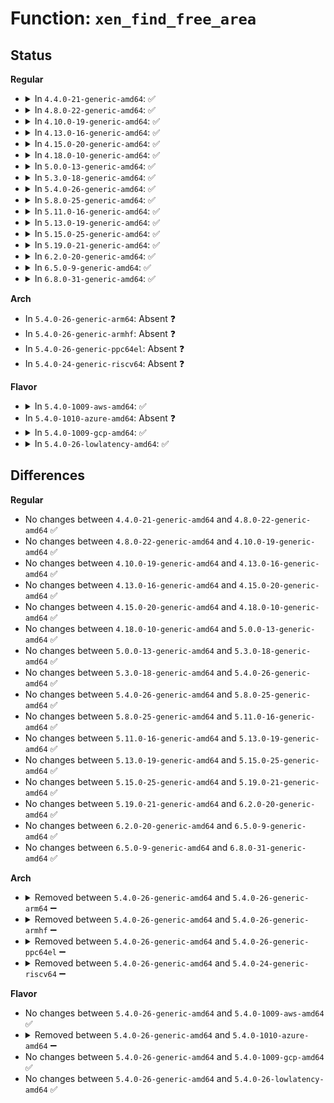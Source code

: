 # Function: <code>xen_find_free_area</code>

## Status
<b>Regular</b>
<ul>
<li>
<details>
<summary>In <code>4.4.0-21-generic-amd64</code>: ✅</summary>

```c
phys_addr_t xen_find_free_area(phys_addr_t size)
```

```json
{
  "name": "xen_find_free_area",
  "collision_type": "Unique Global",
  "inline_type": "No",
  "funcs": [
    {
      "addr": 18446744071594972181,
      "name": "xen_find_free_area",
      "external": true,
      "loc": "arch/x86/xen/setup.c:659",
      "file": "arch/x86/xen/setup.c",
      "inline": "seen, unknown",
      "caller_inline": [],
      "caller_func": [
        "arch/x86/xen/setup.c:xen_memory_setup",
        "arch/x86/xen/mmu.c:xen_relocate_p2m"
      ]
    }
  ],
  "symbols": [
    {
      "addr": 18446744071594972181,
      "name": "xen_find_free_area",
      "section": ".init.text",
      "bind": "STB_GLOBAL",
      "size": 184
    }
  ]
}
```
</details>
</li>
<li>
<details>
<summary>In <code>4.8.0-22-generic-amd64</code>: ✅</summary>

```c
phys_addr_t xen_find_free_area(phys_addr_t size)
```

```json
{
  "name": "xen_find_free_area",
  "collision_type": "Unique Global",
  "inline_type": "No",
  "funcs": [
    {
      "addr": 18446744071595136488,
      "name": "xen_find_free_area",
      "external": true,
      "loc": "arch/x86/xen/setup.c:644",
      "file": "arch/x86/xen/setup.c",
      "inline": "seen, unknown",
      "caller_inline": [],
      "caller_func": [
        "arch/x86/xen/setup.c:xen_memory_setup",
        "arch/x86/xen/mmu.c:xen_relocate_p2m"
      ]
    }
  ],
  "symbols": [
    {
      "addr": 18446744071595136488,
      "name": "xen_find_free_area",
      "section": ".init.text",
      "bind": "STB_GLOBAL",
      "size": 180
    }
  ]
}
```
</details>
</li>
<li>
<details>
<summary>In <code>4.10.0-19-generic-amd64</code>: ✅</summary>

```c
phys_addr_t xen_find_free_area(phys_addr_t size)
```

```json
{
  "name": "xen_find_free_area",
  "collision_type": "Unique Global",
  "inline_type": "No",
  "funcs": [
    {
      "addr": 18446744071595379164,
      "name": "xen_find_free_area",
      "external": true,
      "loc": "arch/x86/xen/setup.c:644",
      "file": "arch/x86/xen/setup.c",
      "inline": "seen, unknown",
      "caller_inline": [],
      "caller_func": [
        "arch/x86/xen/setup.c:xen_memory_setup",
        "arch/x86/xen/mmu.c:xen_relocate_p2m"
      ]
    }
  ],
  "symbols": [
    {
      "addr": 18446744071595379164,
      "name": "xen_find_free_area",
      "section": ".init.text",
      "bind": "STB_GLOBAL",
      "size": 180
    }
  ]
}
```
</details>
</li>
<li>
<details>
<summary>In <code>4.13.0-16-generic-amd64</code>: ✅</summary>

```c
phys_addr_t xen_find_free_area(phys_addr_t size)
```

```json
{
  "name": "xen_find_free_area",
  "collision_type": "Unique Global",
  "inline_type": "No",
  "funcs": [
    {
      "addr": 18446744071596296220,
      "name": "xen_find_free_area",
      "external": true,
      "loc": "arch/x86/xen/setup.c:640",
      "file": "arch/x86/xen/setup.c",
      "inline": "seen, unknown",
      "caller_inline": [],
      "caller_func": [
        "arch/x86/xen/setup.c:xen_memory_setup",
        "arch/x86/xen/mmu_pv.c:xen_relocate_p2m"
      ]
    }
  ],
  "symbols": [
    {
      "addr": 18446744071596296220,
      "name": "xen_find_free_area",
      "section": ".init.text",
      "bind": "STB_GLOBAL",
      "size": 174
    }
  ]
}
```
</details>
</li>
<li>
<details>
<summary>In <code>4.15.0-20-generic-amd64</code>: ✅</summary>

```c
phys_addr_t xen_find_free_area(phys_addr_t size)
```

```json
{
  "name": "xen_find_free_area",
  "collision_type": "Unique Global",
  "inline_type": "No",
  "funcs": [
    {
      "addr": 18446744071602614035,
      "name": "xen_find_free_area",
      "external": true,
      "loc": "arch/x86/xen/setup.c:639",
      "file": "arch/x86/xen/setup.c",
      "inline": "seen, unknown",
      "caller_inline": [],
      "caller_func": [
        "arch/x86/xen/setup.c:xen_memory_setup",
        "arch/x86/xen/mmu_pv.c:xen_relocate_p2m"
      ]
    }
  ],
  "symbols": [
    {
      "addr": 18446744071602614035,
      "name": "xen_find_free_area",
      "section": ".init.text",
      "bind": "STB_GLOBAL",
      "size": 174
    }
  ]
}
```
</details>
</li>
<li>
<details>
<summary>In <code>4.18.0-10-generic-amd64</code>: ✅</summary>

```c
phys_addr_t xen_find_free_area(phys_addr_t size)
```

```json
{
  "name": "xen_find_free_area",
  "collision_type": "Unique Global",
  "inline_type": "No",
  "funcs": [
    {
      "addr": 18446744071602782367,
      "name": "xen_find_free_area",
      "external": true,
      "loc": "arch/x86/xen/setup.c:639",
      "file": "arch/x86/xen/setup.c",
      "inline": "seen, unknown",
      "caller_inline": [],
      "caller_func": [
        "arch/x86/xen/setup.c:xen_memory_setup",
        "arch/x86/xen/mmu_pv.c:xen_relocate_p2m"
      ]
    }
  ],
  "symbols": [
    {
      "addr": 18446744071602782367,
      "name": "xen_find_free_area",
      "section": ".init.text",
      "bind": "STB_GLOBAL",
      "size": 165
    }
  ]
}
```
</details>
</li>
<li>
<details>
<summary>In <code>5.0.0-13-generic-amd64</code>: ✅</summary>

```c
phys_addr_t xen_find_free_area(phys_addr_t size)
```

```json
{
  "name": "xen_find_free_area",
  "collision_type": "Unique Global",
  "inline_type": "No",
  "funcs": [
    {
      "addr": 18446744071604576562,
      "name": "xen_find_free_area",
      "external": true,
      "loc": "arch/x86/xen/setup.c:639",
      "file": "arch/x86/xen/setup.c",
      "inline": "seen, unknown",
      "caller_inline": [],
      "caller_func": [
        "arch/x86/xen/setup.c:xen_memory_setup",
        "arch/x86/xen/mmu_pv.c:xen_relocate_p2m"
      ]
    }
  ],
  "symbols": [
    {
      "addr": 18446744071604576562,
      "name": "xen_find_free_area",
      "section": ".init.text",
      "bind": "STB_GLOBAL",
      "size": 165
    }
  ]
}
```
</details>
</li>
<li>
<details>
<summary>In <code>5.3.0-18-generic-amd64</code>: ✅</summary>

```c
phys_addr_t xen_find_free_area(phys_addr_t size)
```

```json
{
  "name": "xen_find_free_area",
  "collision_type": "Unique Global",
  "inline_type": "No",
  "funcs": [
    {
      "addr": 18446744071604671716,
      "name": "xen_find_free_area",
      "external": true,
      "loc": "arch/x86/xen/setup.c:648",
      "file": "arch/x86/xen/setup.c",
      "inline": "seen, unknown",
      "caller_inline": [],
      "caller_func": [
        "arch/x86/xen/setup.c:xen_memory_setup",
        "arch/x86/xen/mmu_pv.c:xen_relocate_p2m"
      ]
    }
  ],
  "symbols": [
    {
      "addr": 18446744071604671716,
      "name": "xen_find_free_area",
      "section": ".init.text",
      "bind": "STB_GLOBAL",
      "size": 161
    }
  ]
}
```
</details>
</li>
<li>
<details>
<summary>In <code>5.4.0-26-generic-amd64</code>: ✅</summary>

```c
phys_addr_t xen_find_free_area(phys_addr_t size)
```

```json
{
  "name": "xen_find_free_area",
  "collision_type": "Unique Global",
  "inline_type": "No",
  "funcs": [
    {
      "addr": 18446744071604684196,
      "name": "xen_find_free_area",
      "external": true,
      "loc": "arch/x86/xen/setup.c:648",
      "file": "arch/x86/xen/setup.c",
      "inline": "seen, unknown",
      "caller_inline": [],
      "caller_func": [
        "arch/x86/xen/setup.c:xen_memory_setup",
        "arch/x86/xen/mmu_pv.c:xen_relocate_p2m"
      ]
    }
  ],
  "symbols": [
    {
      "addr": 18446744071604684196,
      "name": "xen_find_free_area",
      "section": ".init.text",
      "bind": "STB_GLOBAL",
      "size": 161
    }
  ]
}
```
</details>
</li>
<li>
<details>
<summary>In <code>5.8.0-25-generic-amd64</code>: ✅</summary>

```c
phys_addr_t xen_find_free_area(phys_addr_t size)
```

```json
{
  "name": "xen_find_free_area",
  "collision_type": "Unique Global",
  "inline_type": "No",
  "funcs": [
    {
      "addr": 18446744071609035209,
      "name": "xen_find_free_area",
      "external": true,
      "loc": "arch/x86/xen/setup.c:649",
      "file": "arch/x86/xen/setup.c",
      "inline": "seen, unknown",
      "caller_inline": [],
      "caller_func": [
        "arch/x86/xen/setup.c:xen_memory_setup",
        "arch/x86/xen/mmu_pv.c:xen_relocate_p2m"
      ]
    }
  ],
  "symbols": [
    {
      "addr": 18446744071609035209,
      "name": "xen_find_free_area",
      "section": ".init.text",
      "bind": "STB_GLOBAL",
      "size": 161
    }
  ]
}
```
</details>
</li>
<li>
<details>
<summary>In <code>5.11.0-16-generic-amd64</code>: ✅</summary>

```c
phys_addr_t xen_find_free_area(phys_addr_t size)
```

```json
{
  "name": "xen_find_free_area",
  "collision_type": "Unique Global",
  "inline_type": "No",
  "funcs": [
    {
      "addr": 18446744071612098615,
      "name": "xen_find_free_area",
      "external": true,
      "loc": "arch/x86/xen/setup.c:645",
      "file": "arch/x86/xen/setup.c",
      "inline": "seen, unknown",
      "caller_inline": [],
      "caller_func": [
        "arch/x86/xen/setup.c:xen_memory_setup",
        "arch/x86/xen/mmu_pv.c:xen_relocate_p2m"
      ]
    }
  ],
  "symbols": [
    {
      "addr": 18446744071612098615,
      "name": "xen_find_free_area",
      "section": ".init.text",
      "bind": "STB_GLOBAL",
      "size": 161
    }
  ]
}
```
</details>
</li>
<li>
<details>
<summary>In <code>5.13.0-19-generic-amd64</code>: ✅</summary>

```c
phys_addr_t xen_find_free_area(phys_addr_t size)
```

```json
{
  "name": "xen_find_free_area",
  "collision_type": "Unique Global",
  "inline_type": "No",
  "funcs": [
    {
      "addr": 18446744071614238506,
      "name": "xen_find_free_area",
      "external": true,
      "loc": "arch/x86/xen/setup.c:645",
      "file": "arch/x86/xen/setup.c",
      "inline": "seen, unknown",
      "caller_inline": [],
      "caller_func": [
        "arch/x86/xen/setup.c:xen_memory_setup",
        "arch/x86/xen/mmu_pv.c:xen_relocate_p2m"
      ]
    }
  ],
  "symbols": [
    {
      "addr": 18446744071614238506,
      "name": "xen_find_free_area",
      "section": ".init.text",
      "bind": "STB_GLOBAL",
      "size": 161
    }
  ]
}
```
</details>
</li>
<li>
<details>
<summary>In <code>5.15.0-25-generic-amd64</code>: ✅</summary>

```c
phys_addr_t xen_find_free_area(phys_addr_t size)
```

```json
{
  "name": "xen_find_free_area",
  "collision_type": "Unique Global",
  "inline_type": "No",
  "funcs": [
    {
      "addr": 18446744071615158657,
      "name": "xen_find_free_area",
      "external": true,
      "loc": "arch/x86/xen/setup.c:645",
      "file": "arch/x86/xen/setup.c",
      "inline": "seen, unknown",
      "caller_inline": [],
      "caller_func": [
        "arch/x86/xen/setup.c:xen_memory_setup",
        "arch/x86/xen/mmu_pv.c:xen_relocate_p2m"
      ]
    }
  ],
  "symbols": [
    {
      "addr": 18446744071615158657,
      "name": "xen_find_free_area",
      "section": ".init.text",
      "bind": "STB_GLOBAL",
      "size": 161
    }
  ]
}
```
</details>
</li>
<li>
<details>
<summary>In <code>5.19.0-21-generic-amd64</code>: ✅</summary>

```c
phys_addr_t xen_find_free_area(phys_addr_t size)
```

```json
{
  "name": "xen_find_free_area",
  "collision_type": "Unique Global",
  "inline_type": "No",
  "funcs": [
    {
      "addr": 18446744071616924110,
      "name": "xen_find_free_area",
      "external": true,
      "loc": "arch/x86/xen/setup.c:641",
      "file": "arch/x86/xen/setup.c",
      "inline": "seen, unknown",
      "caller_inline": [],
      "caller_func": [
        "arch/x86/xen/setup.c:xen_memory_setup",
        "arch/x86/xen/mmu_pv.c:xen_relocate_p2m"
      ]
    }
  ],
  "symbols": [
    {
      "addr": 18446744071616924110,
      "name": "xen_find_free_area",
      "section": ".init.text",
      "bind": "STB_GLOBAL",
      "size": 171
    }
  ]
}
```
</details>
</li>
<li>
<details>
<summary>In <code>6.2.0-20-generic-amd64</code>: ✅</summary>

```c
phys_addr_t xen_find_free_area(phys_addr_t size)
```

```json
{
  "name": "xen_find_free_area",
  "collision_type": "Unique Global",
  "inline_type": "No",
  "funcs": [
    {
      "addr": 18446744071627526176,
      "name": "xen_find_free_area",
      "external": true,
      "loc": "arch/x86/xen/setup.c:642",
      "file": "arch/x86/xen/setup.c",
      "inline": "seen, unknown",
      "caller_inline": [],
      "caller_func": [
        "arch/x86/xen/setup.c:xen_memory_setup",
        "arch/x86/xen/mmu_pv.c:xen_relocate_p2m"
      ]
    }
  ],
  "symbols": [
    {
      "addr": 18446744071627526176,
      "name": "xen_find_free_area",
      "section": ".init.text",
      "bind": "STB_GLOBAL",
      "size": 232
    }
  ]
}
```
</details>
</li>
<li>
<details>
<summary>In <code>6.5.0-9-generic-amd64</code>: ✅</summary>

```c
phys_addr_t xen_find_free_area(phys_addr_t size)
```

```json
{
  "name": "xen_find_free_area",
  "collision_type": "Unique Global",
  "inline_type": "No",
  "funcs": [
    {
      "addr": 18446744071619271504,
      "name": "xen_find_free_area",
      "external": true,
      "loc": "arch/x86/xen/setup.c:643",
      "file": "arch/x86/xen/setup.c",
      "inline": "seen, unknown",
      "caller_inline": [],
      "caller_func": [
        "arch/x86/xen/setup.c:xen_memory_setup",
        "arch/x86/xen/mmu_pv.c:xen_relocate_p2m"
      ]
    }
  ],
  "symbols": [
    {
      "addr": 18446744071619271504,
      "name": "xen_find_free_area",
      "section": ".init.text",
      "bind": "STB_GLOBAL",
      "size": 232
    }
  ]
}
```
</details>
</li>
<li>
<details>
<summary>In <code>6.8.0-31-generic-amd64</code>: ✅</summary>

```c
phys_addr_t xen_find_free_area(phys_addr_t size)
```

```json
{
  "name": "xen_find_free_area",
  "collision_type": "Unique Global",
  "inline_type": "No",
  "funcs": [
    {
      "addr": 18446744071621564176,
      "name": "xen_find_free_area",
      "external": true,
      "loc": "arch/x86/xen/setup.c:646",
      "file": "arch/x86/xen/setup.c",
      "inline": "seen, unknown",
      "caller_inline": [],
      "caller_func": [
        "arch/x86/xen/setup.c:xen_memory_setup",
        "arch/x86/xen/mmu_pv.c:xen_relocate_p2m"
      ]
    }
  ],
  "symbols": [
    {
      "addr": 18446744071621564176,
      "name": "xen_find_free_area",
      "section": ".init.text",
      "bind": "STB_GLOBAL",
      "size": 232
    }
  ]
}
```
</details>
</li>
</ul>
<b>Arch</b>
<ul>
<li>
In <code>5.4.0-26-generic-arm64</code>: Absent ❓
</li>
<li>
In <code>5.4.0-26-generic-armhf</code>: Absent ❓
</li>
<li>
In <code>5.4.0-26-generic-ppc64el</code>: Absent ❓
</li>
<li>
In <code>5.4.0-24-generic-riscv64</code>: Absent ❓
</li>
</ul>
<b>Flavor</b>
<ul>
<li>
<details>
<summary>In <code>5.4.0-1009-aws-amd64</code>: ✅</summary>

```c
phys_addr_t xen_find_free_area(phys_addr_t size)
```

```json
{
  "name": "xen_find_free_area",
  "collision_type": "Unique Global",
  "inline_type": "No",
  "funcs": [
    {
      "addr": 18446744071604610506,
      "name": "xen_find_free_area",
      "external": true,
      "loc": "arch/x86/xen/setup.c:648",
      "file": "arch/x86/xen/setup.c",
      "inline": "seen, unknown",
      "caller_inline": [],
      "caller_func": [
        "arch/x86/xen/setup.c:xen_memory_setup",
        "arch/x86/xen/mmu_pv.c:xen_relocate_p2m"
      ]
    }
  ],
  "symbols": [
    {
      "addr": 18446744071604610506,
      "name": "xen_find_free_area",
      "section": ".init.text",
      "bind": "STB_GLOBAL",
      "size": 161
    }
  ]
}
```
</details>
</li>
<li>
In <code>5.4.0-1010-azure-amd64</code>: Absent ❓
</li>
<li>
<details>
<summary>In <code>5.4.0-1009-gcp-amd64</code>: ✅</summary>

```c
phys_addr_t xen_find_free_area(phys_addr_t size)
```

```json
{
  "name": "xen_find_free_area",
  "collision_type": "Unique Global",
  "inline_type": "No",
  "funcs": [
    {
      "addr": 18446744071604688292,
      "name": "xen_find_free_area",
      "external": true,
      "loc": "arch/x86/xen/setup.c:648",
      "file": "arch/x86/xen/setup.c",
      "inline": "seen, unknown",
      "caller_inline": [],
      "caller_func": [
        "arch/x86/xen/setup.c:xen_memory_setup",
        "arch/x86/xen/mmu_pv.c:xen_relocate_p2m"
      ]
    }
  ],
  "symbols": [
    {
      "addr": 18446744071604688292,
      "name": "xen_find_free_area",
      "section": ".init.text",
      "bind": "STB_GLOBAL",
      "size": 161
    }
  ]
}
```
</details>
</li>
<li>
<details>
<summary>In <code>5.4.0-26-lowlatency-amd64</code>: ✅</summary>

```c
phys_addr_t xen_find_free_area(phys_addr_t size)
```

```json
{
  "name": "xen_find_free_area",
  "collision_type": "Unique Global",
  "inline_type": "No",
  "funcs": [
    {
      "addr": 18446744071604688248,
      "name": "xen_find_free_area",
      "external": true,
      "loc": "arch/x86/xen/setup.c:648",
      "file": "arch/x86/xen/setup.c",
      "inline": "seen, unknown",
      "caller_inline": [],
      "caller_func": [
        "arch/x86/xen/setup.c:xen_memory_setup",
        "arch/x86/xen/mmu_pv.c:xen_relocate_p2m"
      ]
    }
  ],
  "symbols": [
    {
      "addr": 18446744071604688248,
      "name": "xen_find_free_area",
      "section": ".init.text",
      "bind": "STB_GLOBAL",
      "size": 161
    }
  ]
}
```
</details>
</li>
</ul>

## Differences
<b>Regular</b>
<ul>
<li>
No changes between <code>4.4.0-21-generic-amd64</code> and <code>4.8.0-22-generic-amd64</code> ✅
</li>
<li>
No changes between <code>4.8.0-22-generic-amd64</code> and <code>4.10.0-19-generic-amd64</code> ✅
</li>
<li>
No changes between <code>4.10.0-19-generic-amd64</code> and <code>4.13.0-16-generic-amd64</code> ✅
</li>
<li>
No changes between <code>4.13.0-16-generic-amd64</code> and <code>4.15.0-20-generic-amd64</code> ✅
</li>
<li>
No changes between <code>4.15.0-20-generic-amd64</code> and <code>4.18.0-10-generic-amd64</code> ✅
</li>
<li>
No changes between <code>4.18.0-10-generic-amd64</code> and <code>5.0.0-13-generic-amd64</code> ✅
</li>
<li>
No changes between <code>5.0.0-13-generic-amd64</code> and <code>5.3.0-18-generic-amd64</code> ✅
</li>
<li>
No changes between <code>5.3.0-18-generic-amd64</code> and <code>5.4.0-26-generic-amd64</code> ✅
</li>
<li>
No changes between <code>5.4.0-26-generic-amd64</code> and <code>5.8.0-25-generic-amd64</code> ✅
</li>
<li>
No changes between <code>5.8.0-25-generic-amd64</code> and <code>5.11.0-16-generic-amd64</code> ✅
</li>
<li>
No changes between <code>5.11.0-16-generic-amd64</code> and <code>5.13.0-19-generic-amd64</code> ✅
</li>
<li>
No changes between <code>5.13.0-19-generic-amd64</code> and <code>5.15.0-25-generic-amd64</code> ✅
</li>
<li>
No changes between <code>5.15.0-25-generic-amd64</code> and <code>5.19.0-21-generic-amd64</code> ✅
</li>
<li>
No changes between <code>5.19.0-21-generic-amd64</code> and <code>6.2.0-20-generic-amd64</code> ✅
</li>
<li>
No changes between <code>6.2.0-20-generic-amd64</code> and <code>6.5.0-9-generic-amd64</code> ✅
</li>
<li>
No changes between <code>6.5.0-9-generic-amd64</code> and <code>6.8.0-31-generic-amd64</code> ✅
</li>
</ul>
<b>Arch</b>
<ul>
<li>
<details>
<summary>Removed between <code>5.4.0-26-generic-amd64</code> and <code>5.4.0-26-generic-arm64</code> ➖</summary>

```c
phys_addr_t xen_find_free_area(phys_addr_t size)
```
</details>
</li>
<li>
<details>
<summary>Removed between <code>5.4.0-26-generic-amd64</code> and <code>5.4.0-26-generic-armhf</code> ➖</summary>

```c
phys_addr_t xen_find_free_area(phys_addr_t size)
```
</details>
</li>
<li>
<details>
<summary>Removed between <code>5.4.0-26-generic-amd64</code> and <code>5.4.0-26-generic-ppc64el</code> ➖</summary>

```c
phys_addr_t xen_find_free_area(phys_addr_t size)
```
</details>
</li>
<li>
<details>
<summary>Removed between <code>5.4.0-26-generic-amd64</code> and <code>5.4.0-24-generic-riscv64</code> ➖</summary>

```c
phys_addr_t xen_find_free_area(phys_addr_t size)
```
</details>
</li>
</ul>
<b>Flavor</b>
<ul>
<li>
No changes between <code>5.4.0-26-generic-amd64</code> and <code>5.4.0-1009-aws-amd64</code> ✅
</li>
<li>
<details>
<summary>Removed between <code>5.4.0-26-generic-amd64</code> and <code>5.4.0-1010-azure-amd64</code> ➖</summary>

```c
phys_addr_t xen_find_free_area(phys_addr_t size)
```
</details>
</li>
<li>
No changes between <code>5.4.0-26-generic-amd64</code> and <code>5.4.0-1009-gcp-amd64</code> ✅
</li>
<li>
No changes between <code>5.4.0-26-generic-amd64</code> and <code>5.4.0-26-lowlatency-amd64</code> ✅
</li>
</ul>
